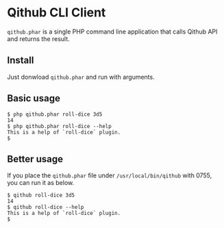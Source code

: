 
# Qithub CLI Client

`qithub.phar` is a single PHP command line application that calls Qithub API and returns the result.

## Install

Just donwload `qithub.phar` and run with arguments.


## Basic usage

```
$ php qithub.phar roll-dice 3d5
14
$ php qithub.phar roll-dice --help
This is a help of `roll-dice` plugin.
$
```

## Better usage

If you place the `qithub.phar` file under `/usr/local/bin/qithub` with 0755, you can run it as below.

```
$ qithub roll-dice 3d5
14
$ qithub roll-dice --help
This is a help of `roll-dice` plugin.
$
```


